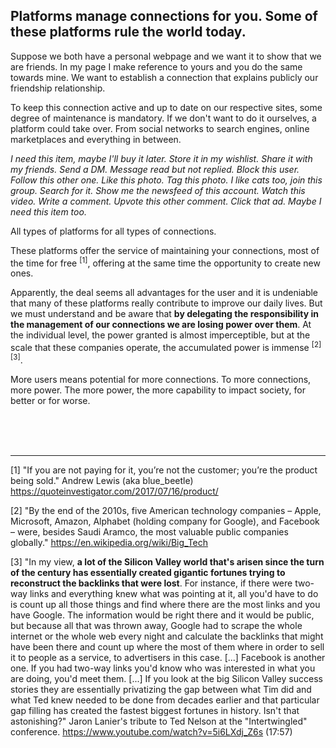 ## Platforms manage connections for you. Some of these platforms rule the world today.

Suppose we both have a personal webpage and we want it to show that we are friends. In my page I make reference to yours and you do the same towards mine. We want to establish a connection that explains publicly our friendship relationship.

To keep this connection active and up to date on our respective sites, some degree of maintenance is mandatory. If we don't want to do it ourselves, a platform could take over. From social networks to search engines, online marketplaces and everything in between.

*I need this item, maybe I'll buy it later. Store it in my wishlist. Share it with my friends. Send a DM. Message read but not replied. Block this user. Follow this other one. Like this photo. Tag this photo. I like cats too, join this group. Search for it. Show me the newsfeed of this account. Watch this video. Write a comment. Upvote this other comment. Click that ad. Maybe I need this item too.*

All types of platforms for all types of connections. 

These platforms offer the service of maintaining your connections, most of the time for free <sup>[1]</sup>, offering at the same time the opportunity to create new ones. 

Apparently, the deal seems all advantages for the user and it is undeniable that many of these platforms really contribute to improve our daily lives. But we must understand and be aware that **by delegating the responsibility in the management of our connections we are losing power over them**. At the individual level, the power granted is almost imperceptible, but at the scale that these companies operate, the accumulated power is immense <sup>[2][3]</sup>.

More users means potential for more connections. To more connections, more power. The more power, the more capability to impact society, for better or for worse.

<br><br><br>

---

[1] "If you are not paying for it, you’re not the customer; you’re the product being sold." Andrew Lewis (aka blue_beetle) https://quoteinvestigator.com/2017/07/16/product/

[2] "By the end of the 2010s, five American technology companies – Apple, Microsoft, Amazon, Alphabet (holding company for Google), and Facebook – were, besides Saudi Aramco, the most valuable public companies globally." https://en.wikipedia.org/wiki/Big_Tech

[3] "In my view, **a lot of the Silicon Valley world that's arisen since the turn of the century has essentially created gigantic fortunes trying to reconstruct the backlinks that were lost**. For instance, if there were two-way links and everything knew what was pointing at it, all you'd have to do is count up all those things and find where there are the most links and you have Google. The information would be right there and it would be public, but because all that was thrown away, Google had to scrape the whole internet or the whole web every night and calculate the backlinks that might have been there and count up where the most of them where in order to sell it to people as a service, to advertisers in this case. [...] Facebook is another one. If you had two-way links you'd know who was interested in what you are doing, you'd meet them. [...] If you look at the big Silicon Valley success stories they are essentially privatizing the gap between what Tim did and what Ted knew needed to be done from decades earlier and that particular gap filling has created the fastest biggest fortunes in history. Isn't that astonishing?" Jaron Lanier's tribute to Ted Nelson at the "Intertwingled" conference.  https://www.youtube.com/watch?v=5i6LXdj_Z6s (17:57)